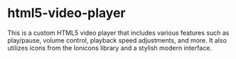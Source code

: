 # html5-video-player
This is a custom HTML5 video player that includes various features such as play/pause, volume control, playback speed adjustments, and more. It also utilizes icons from the Ionicons library and a stylish modern interface.

